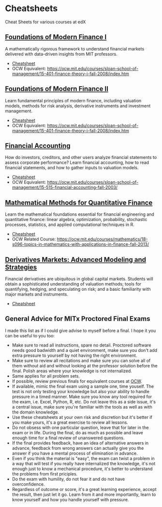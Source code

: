 # Cheatsheets

Cheat Sheets for various courses at edX

## [Foundations of Modern Finance I](https://www.edx.org/course/foundations-of-modern-finance-i)
A mathematically rigorous framework to understand financial markets delivered with data-driven insights from MIT professors.

* [Cheatsheet](15.415.1x/15.415.1x_finance_1.pdf)
* OCW Equivalent: https://ocw.mit.edu/courses/sloan-school-of-management/15-401-finance-theory-i-fall-2008/index.htm

## [Foundations of Modern Finance II](https://www.edx.org/course/foundations-of-modern-finance-ii)
Learn fundamental principles of modern finance, including valuation models, methods for risk analysis, derivative instruments and investment management.

* [Cheatsheet](15.415.2x/15.415.1x_finance_2.pdf)
* OCW Equivalent: https://ocw.mit.edu/courses/sloan-school-of-management/15-401-finance-theory-i-fall-2008/index.htm

## [Financial Accounting](https://www.edx.org/course/finance-accounting)
How do investors, creditors, and other users analyze financial statements to assess corporate performance? Learn financial accounting, how to read financial statements, and how to gather inputs to valuation models.

* [Cheatsheet](15.516x/15.516x_financial_accounting.pdf)
* OCW Equivalent: https://ocw.mit.edu/courses/sloan-school-of-management/15-515-financial-accounting-fall-2003/

## [Mathematical Methods for Quantitative Finance](https://www.edx.org/course/mathematical-methods-for-quantitative-finance)
Learn the mathematical foundations essential for financial engineering and quantitative finance: linear algebra, optimization, probability, stochastic processes, statistics, and applied computational techniques in R.

* [Cheatsheet](15.455x/15.455x_math_methods_for_quant_finance.pdf)
* OCW Related Course: https://ocw.mit.edu/courses/mathematics/18-s096-topics-in-mathematics-with-applications-in-finance-fall-2013/


## [Derivatives Markets: Advanced Modeling and Strategies](https://www.edx.org/course/derivatives-markets-advanced-modeling-and-strategies)
Financial derivatives are ubiquitous in global capital markets. Students will obtain a sophisticated understanding of valuation methods; tools for quantifying, hedging, and speculating on risk; and a basic familiarity with major markets and instruments.

* [Cheatsheet](15.435x/15.435x_derivatives_markets.pdf)

## General Advice for MITx Proctored Final Exams

I made this list as if I could give advise to myself before a final. I hope it you can be useful to you too:

* Make sure to read all instructions, spare no detail. Proctored software needs good badwidth and a quiet environment, make sure you don't add extra pressure to yourself by not having the right environment. 
* Make sure to review all recitations and make sure you can solve all of them without aid and without looking at the professor solution before the final. Polish areas where your knowledge is not internalized.
* Same applies for all problem sets.
* If possible, review previous finals for equivalent courses at [OCW](https://ocw.mit.edu/).
* If available, mimic the final exam using a sample one, time youself.  The test is not only testing your knowledge but also your ability to handle pressure in a timed manner. Make sure you know any tool required for the exam, i.e. Excel, Python, R, etc. Do not leave this as a side issue, it's a central issue, make sure you're familiar with the tools as well as with the domain knowledge.
* Use these cheatsheets at your own risk and discretion but it's better if you make yours, it's a great exercise to review all lessons.
* Do not obsess with one particular question, leave that for later in the exam or in life. During the final, do as much as possible and leave enough time for a final review of unanswered questions.
* If the final provides feedback, have an idea of alternative answers in advance, feedback from wrong answers can actually give you the answer if you have a mental process of elimination in advance.
* Even if you think the material is "easy", the exam can twist a problem in a way that will test if you really have internalized the knowledge, it's not enough just to know a mechanical procedure, it's better to understand the problems from first priciples.
* Do the exam with humility, do not fear it and do not have overconfidence.
* Regardless of outcome or score, it's a great learning experience, accept the result, then just let it go. Learn from it and more importantly, learn to know yourself and how you handle yourself with pressure.